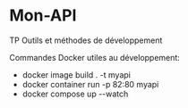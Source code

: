 # Mon-API
TP Outils et méthodes de développement 


Commandes Docker utiles au développement:

- docker image build . -t myapi
- docker container run -p 82:80 myapi
- docker compose up --watch
